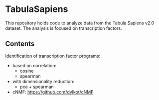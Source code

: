# TabulaSapiens

This repository holds code to analyze data from the Tabula Sapiens v2.0 dataset. The analysis is focused on transcription factors.

## Contents

Identification of transcription factor programs:
- based on correlation:
    - cosine
    - spearman
- with dimensionality reduction:
    - pca + spearman
- cNMF: https://github.com/dylkot/cNMF